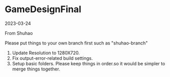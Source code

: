 # GameDesignFinal


2023-03-24

From Shuhao

Please put things to your own branch first such as "shuhao-branch"

1. Update Resolution to 1280X720.
2. Fix output-error-related build settings.
3. Setup basic folders. Please keep things in order.so it would be simpler to merge things together.


